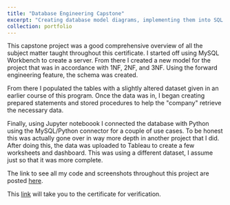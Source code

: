 ```yaml
---
title: "Database Engineering Capstone"
excerpt: "Creating database model diagrams, implementing them into SQL Server, connecting to the database through Python to create a database client, and using the data to provide a brief visual analysis with Tableu. <br/><img src='ggorat.github.io/images/Coursera HUBCBAC3BM7L.pdf'>"
collection: portfolio
---
```


This capstone project was a good comprehensive overview of all the subject matter taught throughout this certificate. I started off using MySQL Workbench to create a server. From there I created a new model for the project that was in accordance with 1NF, 2NF, and 3NF. Using the forward engineering feature, the schema was created.<br/>

From there I populated the tables with a slightly altered dataset given in an earlier course of this program. Once the data was in, I began creating prepared statements and stored procedures to help the "company" retrieve the necessary data.<br/>

Finally, using Jupyter noteboook I connected the database with Python using the MySQL/Python connector for a couple of use cases. To be honest this was actually gone over in way more depth in another project that I did. After doing this, the data was uploaded to Tableau to create a few worksheets and dashboard. This was using a different dataset, I assume just so that it was more complete.<br/>

The link to see all my code and screenshots throughout this project are posted [here](https://github.com/ggorat/db-capstone-project.git).<br/>

This [link](https://coursera.org/share/2d28f7dfb1f33a44bcfea372d57fcd6e) will take you to the certificate for verification.
